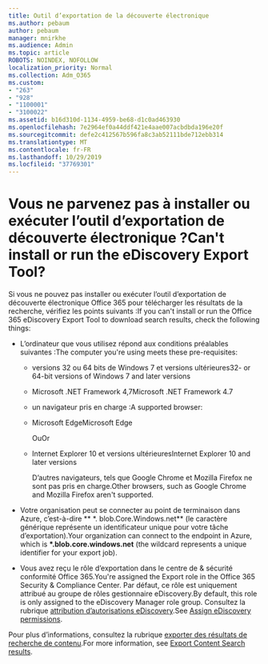 ```yaml
---
title: Outil d’exportation de la découverte électronique
ms.author: pebaum
author: pebaum
manager: mnirkhe
ms.audience: Admin
ms.topic: article
ROBOTS: NOINDEX, NOFOLLOW
localization_priority: Normal
ms.collection: Adm_O365
ms.custom:
- "263"
- "928"
- "1100001"
- "3100022"
ms.assetid: b16d310d-1134-4959-be68-d1c0ad463930
ms.openlocfilehash: 7e2964ef0a44ddf421e4aae007acbdbda196e20f
ms.sourcegitcommit: defe2c412567b596fa8c3ab52111bde712ebb314
ms.translationtype: MT
ms.contentlocale: fr-FR
ms.lasthandoff: 10/29/2019
ms.locfileid: "37769301"
---
```

# <a name="cant-install-or-run-the-ediscovery-export-tool"></a><span data-ttu-id="9141c-102">Vous ne parvenez pas à installer ou exécuter l’outil d’exportation de découverte électronique ?</span><span class="sxs-lookup"><span data-stu-id="9141c-102">Can't install or run the eDiscovery Export Tool?</span></span>

<span data-ttu-id="9141c-103">Si vous ne pouvez pas installer ou exécuter l’outil d’exportation de découverte électronique Office 365 pour télécharger les résultats de la recherche, vérifiez les points suivants :</span><span class="sxs-lookup"><span data-stu-id="9141c-103">If you can't install or run the Office 365 eDiscovery Export Tool to download search results, check the following things:</span></span>
  
- <span data-ttu-id="9141c-104">L’ordinateur que vous utilisez répond aux conditions préalables suivantes :</span><span class="sxs-lookup"><span data-stu-id="9141c-104">The computer you're using meets these pre-requisites:</span></span>

  - <span data-ttu-id="9141c-105">versions 32 ou 64 bits de Windows 7 et versions ultérieures</span><span class="sxs-lookup"><span data-stu-id="9141c-105">32- or 64-bit versions of Windows 7 and later versions</span></span>

  - <span data-ttu-id="9141c-106">Microsoft .NET Framework 4,7</span><span class="sxs-lookup"><span data-stu-id="9141c-106">Microsoft .NET Framework 4.7</span></span>

  - <span data-ttu-id="9141c-107">un navigateur pris en charge :</span><span class="sxs-lookup"><span data-stu-id="9141c-107">A supported browser:</span></span>

  - <span data-ttu-id="9141c-108">Microsoft Edge</span><span class="sxs-lookup"><span data-stu-id="9141c-108">Microsoft Edge</span></span>

    <span data-ttu-id="9141c-109">Ou</span><span class="sxs-lookup"><span data-stu-id="9141c-109">Or</span></span>

  - <span data-ttu-id="9141c-110">Internet Explorer 10 et versions ultérieures</span><span class="sxs-lookup"><span data-stu-id="9141c-110">Internet Explorer 10 and later versions</span></span>

    <span data-ttu-id="9141c-111">D’autres navigateurs, tels que Google Chrome et Mozilla Firefox ne sont pas pris en charge.</span><span class="sxs-lookup"><span data-stu-id="9141c-111">Other browsers, such as Google Chrome and Mozilla Firefox aren't supported.</span></span>

- <span data-ttu-id="9141c-112">Votre organisation peut se connecter au point de terminaison dans Azure, c’est-à-dire \*\* \*. blob.Core.Windows.net\*\* (le caractère générique représente un identificateur unique pour votre tâche d’exportation).</span><span class="sxs-lookup"><span data-stu-id="9141c-112">Your organization can connect to the endpoint in Azure, which is **\*.blob.core.windows.net** (the wildcard represents a unique identifier for your export job).</span></span>

- <span data-ttu-id="9141c-113">Vous avez reçu le rôle d’exportation dans le centre de &amp; sécurité conformité Office 365.</span><span class="sxs-lookup"><span data-stu-id="9141c-113">You're assigned the Export role in the Office 365 Security &amp; Compliance Center.</span></span> <span data-ttu-id="9141c-114">Par défaut, ce rôle est uniquement attribué au groupe de rôles gestionnaire eDiscovery.</span><span class="sxs-lookup"><span data-stu-id="9141c-114">By default, this role is only assigned to the eDiscovery Manager role group.</span></span> <span data-ttu-id="9141c-115">Consultez la rubrique [attribution d’autorisations eDiscovery](https://docs.microsoft.com/office365/securitycompliance/assign-ediscovery-permissions).</span><span class="sxs-lookup"><span data-stu-id="9141c-115">See [Assign eDiscovery permissions](https://docs.microsoft.com/office365/securitycompliance/assign-ediscovery-permissions).</span></span>

<span data-ttu-id="9141c-116">Pour plus d’informations, consultez la rubrique [exporter des résultats de recherche de contenu](https://docs.microsoft.com/office365/securitycompliance/export-search-results).</span><span class="sxs-lookup"><span data-stu-id="9141c-116">For more information, see [Export Content Search results](https://docs.microsoft.com/office365/securitycompliance/export-search-results).</span></span>
  